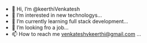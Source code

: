 - 👋 Hi, I’m @keerthiVenkatesh
- 👀 I’m interested in new technologys...
- 🌱 I’m currently learning full stack development...
- 💞️ I’m looking fro a job...
- 📫 How to reach me venkateshvkeerthi@gmail.com ...

<!---
keerthiVenkateshv/keerthiVenkateshv is a ✨ special ✨ repository because its `README.md` (this file) appears on your GitHub profile.
You can click the Preview link to take a look at your changes.
--->
